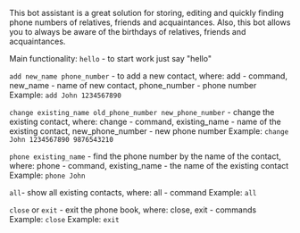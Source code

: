  This bot assistant is a great solution for storing, editing and quickly finding phone numbers of relatives, friends and acquaintances.
Also, this bot allows you to always be aware of the birthdays of relatives, friends and acquaintances.

Main functionality:
`hello` - to start work just say "hello"

`add new_name phone_number` - to add a new contact, where: add - command, new_name - name of new contact, phone_number - phone number
Example: `add John 1234567890`

`change existing_name old_phone_number new_phone_number` - change the existing contact, where: change - command, existing_name - name of the existing contact, new_phone_number - new phone number
Example: `change John 1234567890 9876543210`

`phone existing_name` - find the phone number by the name of the contact, where: phone - command, existing_name - the name of the existing contact
Example: `phone John`

`all`- show all existing contacts, where: all - command
Example: `all`

`close` or `exit` - exit the phone book, where: close, exit - commands
Example: `close`
Example: `exit`
